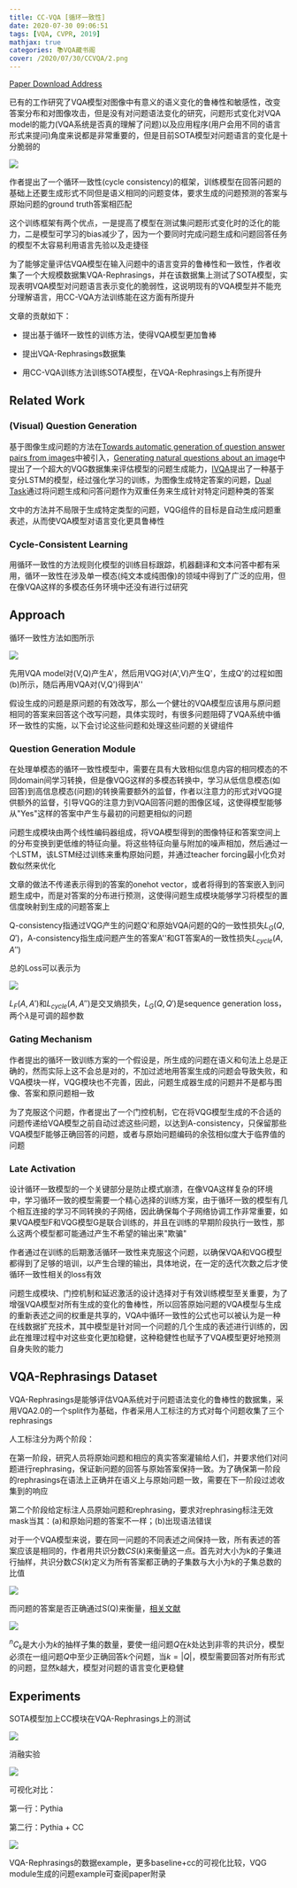 ```yaml
---
title: CC-VQA [循环一致性]
date: 2020-07-30 09:06:51
tags: [VQA, CVPR, 2019]
mathjax: true
categories: 📚VQA藏书阁
cover: /2020/07/30/CCVQA/2.png
---
```

[Paper Download Address](https://arxiv.org/abs/1902.05660v1)

已有的工作研究了VQA模型对图像中有意义的语义变化的鲁棒性和敏感性，改变答案分布和对图像攻击，但是没有对问题语法变化的研究，问题形式变化对VQA model的能力(VQA系统是否真的理解了问题)以及应用程序(用户会用不同的语言形式来提问)角度来说都是非常重要的，但是目前SOTA模型对问题语言的变化是十分脆弱的

![](1.png)

作者提出了一个循环一致性(cycle consistency)的框架，训练模型在回答问题的基础上还要生成形式不同但是语义相同的问题变体，要求生成的问题预测的答案与原始问题的ground truth答案相匹配

这个训练框架有两个优点，一是提高了模型在测试集问题形式变化时的泛化的能力，二是模型可学习的bias减少了，因为一个要同时完成问题生成和问题回答任务的模型不太容易利用语言先验以及走捷径

为了能够定量评估VQA模型在输入问题中的语言变异的鲁棒性和一致性，作者收集了一个大规模数据集VQA-Rephrasings，并在该数据集上测试了SOTA模型，实现表明VQA模型对问题语言表示变化的脆弱性，这说明现有的VQA模型并不能充分理解语言，用CC-VQA方法训练能在这方面有所提升

文章的贡献如下：

* 提出基于循环一致性的训练方法，使得VQA模型更加鲁棒

* 提出VQA-Rephrasings数据集

* 用CC-VQA训练方法训练SOTA模型，在VQA-Rephrasings上有所提升

## Related Work

### (Visual) Question Generation

基于图像生成问题的方法在[Towards automatic generation of question answer pairs from images][1]中被引入，[Generating natural questions about an image][2]中提出了一个超大的VQG数据集来评估模型的问题生成能力，[IVQA][3]提出了一种基于变分LSTM的模型，经过强化学习的训练，为图像生成特定答案的问题，[Dual Task][4]通过将问题生成和问答问题作为双重任务来生成针对特定问题种类的答案

[1]:https://imatge.upc.edu/web/sites/default/files/pub/xMora.pdf
[2]:https://arxiv.org/abs/1603.06059v1
[3]:https://arxiv.org/abs/1710.03370
[4]:https://arxiv.org/abs/1709.07192v1

文中的方法并不局限于生成特定类型的问题，VQG组件的目标是自动生成问题重表述，从而使VQA模型对语言变化更具鲁棒性

### Cycle-Consistent Learning

用循环一致性的方法规则化模型的训练目标跟踪，机器翻译和文本问答中都有采用，循环一致性在涉及单一模态(纯文本或纯图像)的领域中得到了广泛的应用，但在像VQA这样的多模态任务环境中还没有进行过研究

## Approach

循环一致性方法如图所示

![](2.png)

先用VQA model对(V,Q)产生A'，然后用VQG对(A',V)产生Q'，生成Q'的过程如图(b)所示，随后再用VQA对(V,Q')得到A''

假设生成的问题是原问题的有效改写，那么一个健壮的VQA模型应该用与原问题相同的答案来回答这个改写问题，具体实现时，有很多问题阻碍了VQA系统中循环一致性的实施，以下会讨论这些问题和处理这些问题的关键组件

### Question Generation Module

在处理单模态的循环一致性模型中，需要在具有大致相似信息内容的相同模态的不同domain间学习转换，但是像VQG这样的多模态转换中，学习从低信息模态(如回答)到高信息模态(问题)的转换需要额外的监督，作者以注意力的形式对VQG提供额外的监督，引导VQG的注意力到VQA回答问题的图像区域，这使得模型能够从"Yes"这样的答案中产生与最初的问题更相似的问题

问题生成模块由两个线性编码器组成，将VQA模型得到的图像特征和答案空间上的分布变换到更低维的特征向量。将这些特征向量与附加的噪声相加，然后通过一个LSTM，该LSTM经过训练来重构原始问题，并通过teacher forcing最小化负对数似然来优化

文章的做法不传递表示得到的答案的onehot vector，或者将得到的答案嵌入到问题生成中，而是对答案的分布进行预测，这使得问题生成模块能够学习将模型的置信度映射到生成的问题答案上

Q-consistency指通过VQG产生的问题Q'和原始VQA问题的Q的一致性损失$L_G(Q,Q')$，A-consistency指生成问题产生的答案A''和GT答案A的一致性损失$L_{cycle}(A,A'')$

总的Loss可以表示为

![](3.png)

$L_F(A,A')$和$L_{cycle}(A,A'')$是交叉熵损失，$L_G(Q,Q')$是sequence generation loss，两个$\lambda$是可调的超参数

### Gating Mechanism

作者提出的循环一致训练方案的一个假设是，所生成的问题在语义和句法上总是正确的，然而实际上这不会总是对的，不加过滤地用答案生成的问题会导致失败，和VQA模块一样，VQG模块也不完善，因此，问题生成器生成的问题并不是都与图像、答案和原问题相一致

为了克服这个问题，作者提出了一个门控机制，它在将VQG模型生成的不合适的问题传递给VQA模型之前自动过滤这些问题，以达到A-consistency，只保留那些VQA模型F能够正确回答的问题，或者与原始问题编码的余弦相似度大于临界值的问题

### Late Activation

设计循环一致模型的一个关键部分是防止模式崩溃，在像VQA这样复杂的环境中，学习循环一致的模型需要一个精心选择的训练方案，由于循环一致的模型有几个相互连接的学习不同转换的子网络，因此确保每个子网络协调工作非常重要，如果VQA模型F和VQG模型G是联合训练的，并且在训练的早期阶段执行一致性，那么这两个模型都可能通过产生不希望的输出来"欺骗"

作者通过在训练的后期激活循环一致性来克服这个问题，以确保VQA和VQG模型都得到了足够的培训，以产生合理的输出，具体地说，在一定的迭代次数之后才使循环一致性相关的loss有效

问题生成模块、门控机制和延迟激活的设计选择对于有效训练模型至关重要，为了增强VQA模型对所有生成的变化的鲁棒性，所以回答原始问题的VQA模型与生成的重新表述之间的权重是共享的，VQA中循环一致性的公式也可以被认为是一种在线数据扩充技术，其中模型是针对同一个问题的几个生成的表述进行训练的，因此在推理过程中对这些变化更加稳健，这种稳健性也赋予了VQA模型更好地预测自身失败的能力

## VQA-Rephrasings Dataset

VQA-Rephrasings是能够评估VQA系统对于问题语法变化的鲁棒性的数据集，采用VQA2.0的一个split作为基础，作者采用人工标注的方式对每个问题收集了三个rephrasings

人工标注分为两个阶段：

在第一阶段，研究人员将原始问题和相应的真实答案灌输给人们，并要求他们对问题进行rephrasing，保证新问题的回答与原始答案保持一致。为了确保第一阶段的rephrasings在语法上正确并在语义上与原始问题一致，需要在下一阶段过滤收集到的响应

第二个阶段给定标注人员原始问题和rephrasing，要求对rephrasing标注无效mask当其：(a)和原始问题的答案不一样；(b)出现语法错误

对于一个VQA模型来说，要在同一问题的不同表述之间保持一致，所有表述的答案应该是相同的，作者用共识分数$CS(k)$来衡量这一点。首先对大小为k的子集进行抽样，共识分数$CS(k)$定义为所有答案都正确的子集数与大小为k的子集总数的比值

![](4.png)

而问题的答案是否正确通过S(Q)来衡量，[相关文献][5]

![](5.png)

[5]:https://arxiv.org/abs/1606.07356

$^nC_k$是大小为$k$的抽样子集的数量，要使一组问题$Q$在$k$处达到非零的共识分，模型必须在一组问题$Q$中至少正确回答k个问题，当$k=|Q|$，模型需要回答对所有形式的问题，显然k越大，模型对问题的语言变化更稳健

## Experiments

SOTA模型加上CC模块在VQA-Rephrasings上的测试

![](6.png)

消融实验

![](7.png)

可视化对比：

第一行：Pythia

第二行：Pythia + CC

![](8.png)

VQA-Rephrasings的数据example，更多baseline+cc的可视化比较，VQG module生成的问题example可查阅paper附录